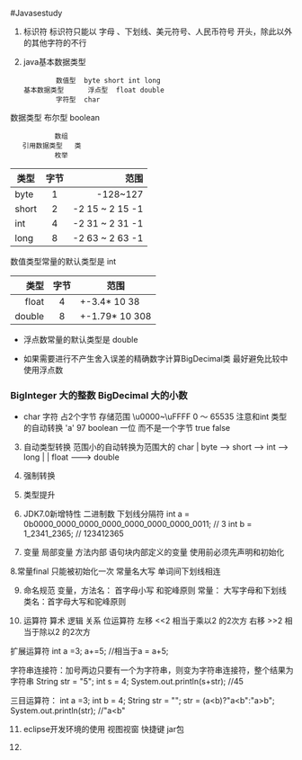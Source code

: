 #Javasestudy


1. 标识符 
标识符只能以 字母 、下划线、美元符号、人民币符号 开头，除此以外的其他字符的不行

2. java基本数据类型

			   数值型  byte short int long
	   基本数据类型	   浮点型  float double 
			   字符型  char 
数据类型		   布尔型  boolean
   
			   数组	
	   引用数据类型   类
			   枚举
			   

| 类型      | 字节     | 范围  |
|-----------|:---------:|------:|
| byte      | 1       | -128~127  |
| short     | 2       | -2 15 ~ 2 15 -1 |
| int       | 4       | -2 31 ~ 2 31 -1 |
| long      | 8       | -2 63 ~ 2 63 -1 |

数值类型常量的默认类型是 int

| 类型 | 字节 | 范围 |
| -----:| :-----:|------ |
| float |  4   |   +-3.4* 10 38 |
| double |  8   |  +-1.79* 10 308 |

* 浮点数常量的默认类型是 double 

* 如果需要进行不产生舍入误差的精确数字计算BigDecimal类
最好避免比较中使用浮点数

### BigInteger 大的整数 BigDecimal 大的小数  

* char 字符  占2个字节 存储范围 \u0000~\uFFFF  0 ～ 65535 
注意和int 类型的自动转换 'a'  97 
boolean 一位 而不是一个字节 true false

3. 自动类型转换
  范围小的自动转换为范围大的
		  char
		  |
byte --> short --> int --> long 
		   |	     |
		float ---> double 
4. 强制转换
5. 类型提升

6. JDK7.0新增特性
二进制数 
下划线分隔符
int a = 0b0000_0000_0000_0000_0000_0000_0000_0011;  // 3
int b = 1_2341_2365;  // 123412365

7. 变量
局部变量 方法内部 语句块内部定义的变量
	使用前必须先声明和初始化

8.常量final
只能被初始化一次
常量名大写 单词间下划线相连

9. 命名规范
变量，方法名：  首字母小写 和驼峰原则
常量： 大写字母和下划线
类名：首字母大写和驼峰原则

10. 运算符
算术 逻辑 关系
位运算符
左移 <<2  相当于乘以2 的2次方
右移 >>2  相当于除以2 的2次方 

扩展运算符
int a =3;
a+=5; //相当于a = a+5;

字符串连接符：加号两边只要有一个为字符串，则变为字符串连接符，整个结果为字符串
String str = "5";
int s = 4;
System.out.println(s+str);  //45

三目运算符：
int a =3;
int b = 4;
String str = "";
str = (a<b)?"a<b":"a>b";
System.out.println(str); //"a<b"

11. eclipse开发环境的使用
视图视窗
快捷键
jar包

12. 


　　
